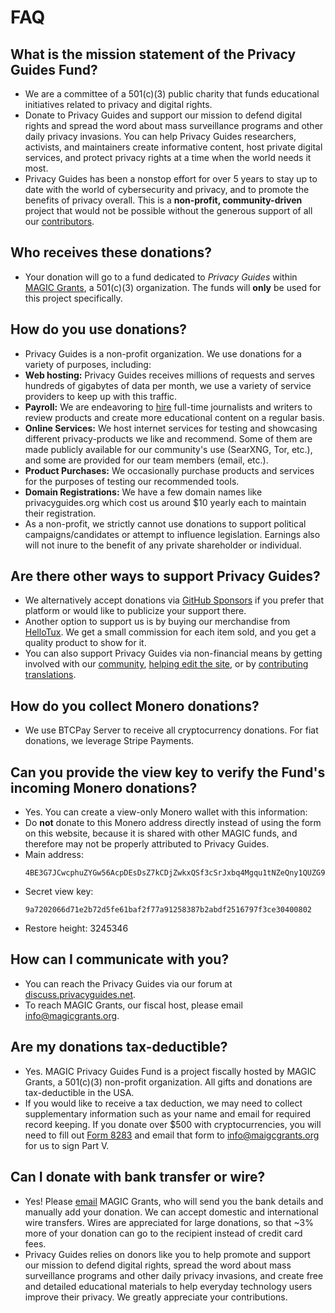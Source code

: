 # FAQ

## What is the mission statement of the Privacy Guides Fund?

- We are a committee of a 501(c)(3) public charity that funds educational initiatives related to privacy and digital rights.
- Donate to Privacy Guides and support our mission to defend digital rights and spread the word about mass surveillance programs and other daily privacy invasions. You can help Privacy Guides researchers, activists, and maintainers create informative content, host private digital services, and protect privacy rights at a time when the world needs it most.
- Privacy Guides has been a nonstop effort for over 5 years to stay up to date with the world of cybersecurity and privacy, and to promote the benefits of privacy overall. This is a **non-profit, community-driven** project that would not be possible without the generous support of all our [contributors](https://www.privacyguides.org/en/about/contributors/).

## Who receives these donations?

- Your donation will go to a fund dedicated to *Privacy Guides* within [MAGIC Grants](https://magicgrants.org), a 501(c)(3) organization. The funds will **only** be used for this project specifically.

## How do you use donations?

- Privacy Guides is a non-profit organization. We use donations for a variety of purposes, including:
- **Web hosting:** Privacy Guides receives millions of requests and serves hundreds of gigabytes of data per month, we use a variety of service providers to keep up with this traffic.
- **Payroll:** We are endeavoring to [hire](https://www.privacyguides.org/en/about/jobs/) full-time journalists and writers to review products and create more educational content on a regular basis.
- **Online Services:** We host internet services for testing and showcasing different privacy-products we like and recommend. Some of them are made publicly available for our community's use (SearXNG, Tor, etc.), and some are provided for our team members (email, etc.).
- **Product Purchases:** We occasionally purchase products and services for the purposes of testing our recommended tools.
- **Domain Registrations:** We have a few domain names like privacyguides.org which cost us around $10 yearly each to maintain their registration.
- As a non-profit, we strictly cannot use donations to support political campaigns/candidates or attempt to influence legislation. Earnings also will not inure to the benefit of any private shareholder or individual.

## Are there other ways to support Privacy Guides?

- We alternatively accept donations via [GitHub Sponsors](https://github.com/sponsors/privacyguides) if you prefer that platform or would like to publicize your support there.
- Another option to support us is by buying our merchandise from [HelloTux](https://hellotux.com/privacyguides). We get a small commission for each item sold, and you get a quality product to show for it.
- You can also support Privacy Guides via non-financial means by getting involved with our [community](https://discuss.privacyguides.net/), [helping edit the site](https://github.com/privacyguides/privacyguides.org), or by [contributing translations](https://crowdin.com/project/privacyguides).

## How do you collect Monero donations?

- We use BTCPay Server to receive all cryptocurrency donations. For fiat donations, we leverage Stripe Payments.

## Can you provide the view key to verify the Fund's incoming Monero donations?

- Yes. You can create a view-only Monero wallet with this information:
- Do **not** donate to this Monero address directly instead of using the form on this website, because it is shared with other MAGIC funds, and therefore may not be properly attributed to Privacy Guides.
- Main address:
  ```
  4BE3G7JCwcphuZYGw56AcpDEsDsZ7kCDjZwkxQSf3cSrJxbq4Mgqu1tNZeQny1QUZG9aeNWaHEiK82fvzsCcuySJSFccM5u
  ```
- Secret view key:
  ```
  9a7202066d71e2b72d5fe61baf2f77a91258387b2abdf2516797f3ce30400802
  ```
- Restore height: 3245346

## How can I communicate with you?

- You can reach the Privacy Guides via our forum at [discuss.privacyguides.net](https://discuss.privacyguides.net/).
- To reach MAGIC Grants, our fiscal host, please email [info@magicgrants.org](mailto:info@magicgrants.org).

## Are my donations tax-deductible?

- Yes. MAGIC Privacy Guides Fund is a project fiscally hosted by MAGIC Grants, a 501(c)(3) non-profit organization. All gifts and donations are tax-deductible in the USA.
- If you would like to receive a tax deduction, we may need to collect supplementary information such as your name and email for required record keeping. If you donate over $500 with cryptocurrencies, you will need to fill out [Form 8283](https://www.irs.gov/pub/irs-pdf/f8283.pdf) and email that form to [info@maigcgrants.org](mailto:info@magicgrants.org) for us to sign Part V.

## Can I donate with bank transfer or wire?

- Yes! Please [email](mailto:info@magicgrants.org) MAGIC Grants, who will send you the bank details and manually add your donation. We can accept domestic and international wire transfers. Wires are appreciated for large donations, so that ~3% more of your donation can go to the recipient instead of credit card fees.
- Privacy Guides relies on donors like you to help promote and support our mission to defend digital rights, spread the word about mass surveillance programs and other daily privacy invasions, and create free and detailed educational materials to help everyday technology users improve their privacy. We greatly appreciate your contributions.
